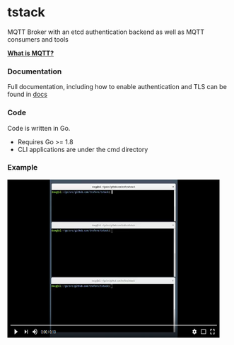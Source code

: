 # tstack

MQTT Broker with an etcd authentication backend as well as MQTT consumers and tools

**[What is MQTT?](docs/mqtt.md)**

### Documentation

Full documentation, including how to enable authentication and TLS can be found in [docs](https://github.com/trafero/tstack/tree/master/docs)


### Code

Code is written in Go.

* Requires Go >= 1.8
* CLI applications are under the cmd directory


### Example


[![Youtube video](docs/screenshot.png)](https://youtu.be/r74YzlcMBiU)